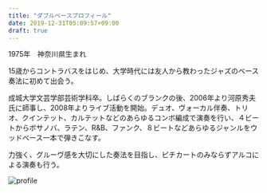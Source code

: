 ```yaml
---
title: "ダブルベースプロフィール"
date: 2019-12-31T05:09:57+09:00
draft: true
---
```


1975年　神奈川県生まれ

15歳からコントラバスをはじめ、大学時代には友人から教わったジャズのベース奏法に初めて出会う。

成城大学文芸学部芸術学科卒。しばらくのブランクの後、2006年より河原秀夫氏に師事し、2008年よりライブ活動を開始。デュオ、ヴォーカル伴奏、トリオ、クインテット、カルテットなどのあらゆるコンボ編成で演奏を行い、４ビートからボサノバ、ラテン、R&B、ファンク、８ビートなどあらゆるジャンルをウッドベース一本で弾きこなす。

力強く、グルーヴ感を大切にした奏法を目指し、ピチカートのみならずアルコによる演奏も行う。

![profile](/img/wp/2014/06/profile.jpg)
